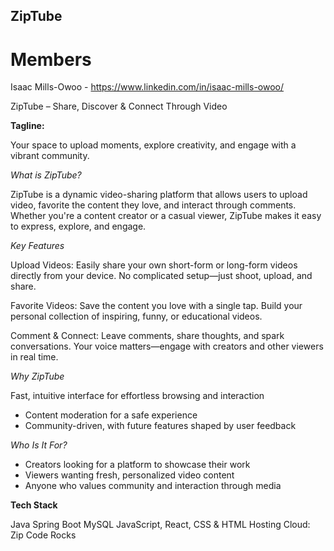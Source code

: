 

## ZipTube

# Members
Isaac Mills-Owoo - https://www.linkedin.com/in/isaac-mills-owoo/

ZipTube – Share, Discover & Connect Through Video 

**Tagline:**

Your space to upload moments, explore creativity, and engage with a vibrant community. 

*What is ZipTube?*

ZipTube is a dynamic video-sharing platform that allows users to upload video, favorite the content they love, and interact through comments. Whether you're a content creator or a casual viewer, ZipTube makes it easy to express, explore, and engage. 

*Key Features*

Upload Videos:
Easily share your own short-form or long-form videos directly from your device. No complicated setup—just shoot, upload, and share. 

Favorite Videos:
Save the content you love with a single tap. Build your personal collection of inspiring, funny, or educational videos. 

Comment & Connect:
Leave comments, share thoughts, and spark conversations. Your voice matters—engage with creators and other viewers in real time. 

*Why ZipTube*

Fast, intuitive interface for effortless browsing and interaction   
- Content moderation for a safe experience
- Community-driven, with future features shaped by user feedback   

*Who Is It For?*

- Creators looking for a platform to showcase their work   
- Viewers wanting fresh, personalized video content   
- Anyone who values community and interaction through media   

**Tech Stack**

Java Spring Boot 
MySQL 
JavaScript, React, CSS & HTML 
Hosting Cloud: Zip Code Rocks 

 

 

 
